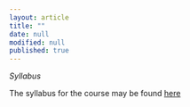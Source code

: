 ```yaml
---
layout: article
title: ""
date: null
modified: null
published: true
---
```


*Syllabus*

The syllabus for the course may be found [here](http://enee351.github.io/syllabus/syllabusSpring17.pdf)

<!--

### ENEE351: Theoretical Foundations of Computer Engineering

### Spring 2016

### Credits: 4

<br />

**Course Goals:**
This course teaches fundamental concepts in computer engineering, including topics in discrete math, data structures and algorithms. The course will also include a hands-on programming component. This course will provide students with the tools to design modular, time and space-efficient algorithms for real-world problems.

<br />

**Course prerequisites:**
ENEE150 and ENEE244

<br />

**Topic prerequisites:**
C programming

<br />

**Core topics:**

1.	Fundamental Concepts: Mathematical induction; Recursion; Combinatorics (counting); Discrete probability; Recurrence relations; Concepts and tools for analyzing algorithmic performance such as: work-depth, asymptotic notation, worst case, randomized and probabilistic complexity. 
2.	Core Data Structures: Stacks; Queues; Graphs; Trees; B-trees; Binary-search trees; Hash tables;Dictionaries; Heaps.
3.	Sorting Algorithms and their Analysis: Sorting: Insertion sort; Merge sort; Quicksort; Radix sort.
4.	Graph algorithms: Depth-first search; Breadth-first search; Shortest path; Minimum spanning tree; Topological sort;Fast Fourier Transform (FFT).
5.	Algorithmic approaches: brute-force algorithms; greedy algorithms; divide-and-conquer; dynamic programming.
6.	Advanced Topics: Advanced (Tree) Data Structures, Max-flow/Min-cut, NP-Completeness, Parallel Computing.

<br />

**Tentative Topics for Programming Projects:**
1. Sorting (Radix Sort)
2. Dynamic Programming
3. Hash tables
4. Graph algorithms
5. FFT


<br />

**Grading policy:**
5 Homeworks: 30%
4 Programming Projects: 40%
1 Midterm Exam: 10%
Final exam: 20%

<br />

-->



